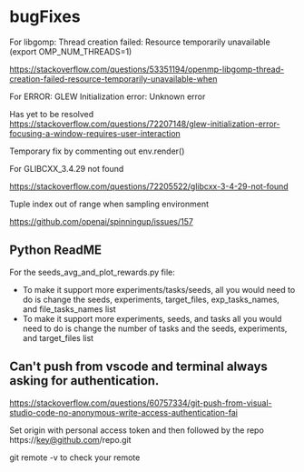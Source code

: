 # bugFixes


For libgomp: Thread creation failed: Resource temporarily unavailable (export OMP_NUM_THREADS=1)

https://stackoverflow.com/questions/53351194/openmp-libgomp-thread-creation-failed-resource-temporarily-unavailable-when

For ERROR: GLEW Initialization error: Unknown error

Has yet to be resolved https://stackoverflow.com/questions/72207148/glew-initialization-error-focusing-a-window-requires-user-interaction

Temporary fix by commenting out env.render()


For GLIBCXX_3.4.29 not found

https://stackoverflow.com/questions/72205522/glibcxx-3-4-29-not-found



Tuple index out of range when sampling environment

https://github.com/openai/spinningup/issues/157

## Python ReadME
For the seeds_avg_and_plot_rewards.py file:
* To make it support more experiments/tasks/seeds, all you would need to do is change the seeds, experiments, target_files, exp_tasks_names, and file_tasks_names list
* To make it support more experiments, seeds, and tasks all you would need to do is change the number of tasks and the seeds, experiments, and target_files list


## Can't push from vscode and terminal always asking for authentication.
https://stackoverflow.com/questions/60757334/git-push-from-visual-studio-code-no-anonymous-write-access-authentication-fai

Set origin with personal access token and then followed by the repo \
https://key@github.com/repo.git

git remote -v to check your remote
